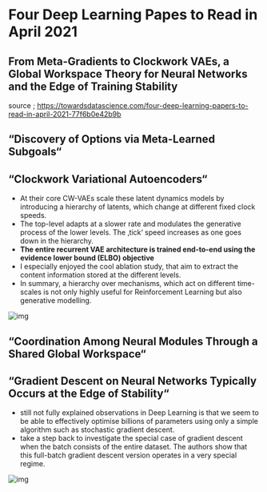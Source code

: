 # Four Deep Learning Papes to Read in April 2021

## From Meta-Gradients to Clockwork VAEs, a Global Workspace Theory for Neural Networks and the Edge of Training Stability

source ; https://towardsdatascience.com/four-deep-learning-papers-to-read-in-april-2021-77f6b0e42b9b

## “Discovery of Options via Meta-Learned Subgoals“





## **“Clockwork Variational Autoencoders“**

-  At their core CW-VAEs scale these latent dynamics models by introducing a hierarchy of latents, which change at different fixed clock speeds.
- The top-level adapts at a slower rate and modulates the generative process of the lower levels. The ‚tick‘ speed increases as one goes down in the hierarchy.
- **The entire recurrent VAE architecture is trained end-to-end using the evidence lower bound (ELBO) objective**
- I especially enjoyed the cool ablation study, that aim to extract the content information stored at the different levels.
- In summary, a hierarchy over mechanisms, which act on different time-scales is not only highly useful for Reinforcement Learning but also generative modelling.

![img](https://miro.medium.com/max/3667/1*Xp-ZAMVLGnaBMXCXH2DvAQ.png)

## **“Coordination Among Neural Modules Through a Shared Global Workspace“**





## **“Gradient Descent on Neural Networks Typically Occurs at the Edge of Stability“**

- still not fully explained observations in Deep Learning is that we seem to be able to effectively optimise billions of parameters using only a simple algorithm such as stochastic gradient descent.
-  take a step back to investigate the special case of gradient descent when the batch consists of the entire dataset. The authors show that this full-batch gradient descent version operates in a very special regime.

![img](https://miro.medium.com/max/3672/1*sSAk09bH8e4d1jG6PDilRQ.png)